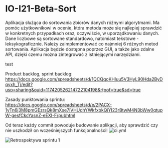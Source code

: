 # IO-I21-Beta-Sort

Aplikacja służąca do sortowania zbiorów danych różnymi algorytmami. Ma pomóc użytkownikowi w ocenie, która metoda może się najlepiej sprawdzić w konkretnych przypadkach oraz, oczywiście, w uporządkowaniu danych. Dane liczbowe są sortowane standardowo, natomiast tekstowe - leksykograficznie. Należy zaimplementować co najmniej 6 różnych metod sortowania. Aplikacja będzie dostępna poprzez GUI, a także jako zdalne API, dzięki czemu można zintegrować z istniejącymi narzędziami.

test 

Product backlog, sprint backlog:
https://docs.google.com/spreadsheets/d/1QCQqoKHluu5V3HyL90Hda2ByDqyxh_Tj/edit?usp=sharing&ouid=117420526214722104198&rtpof=true&sd=true

Zasady punktowania sprintu:
https://docs.google.com/spreadsheets/d/e/2PACX-1vTn6j3M8pmGEzrsQk8mXse7lVHUdhYWkfxbkQiYI23rBtwM4N3bWw0qtupW-gesfCkcYasnZ-eEXl-F/pubhtml


Od teraz każdy commit powoduje budowanie aplikacji, aby sprawdzić czy nie uszkodził on wcześniejszych funkcjonalności!
![ci.yml](https://github.com/X-V-III/IO-I21-Beta-Sort/actions/workflows/ci.yml/badge.svg)

<img src="Retrospektywa_sprintu.png" alt="Retrospektywa sprintu 1"/>
